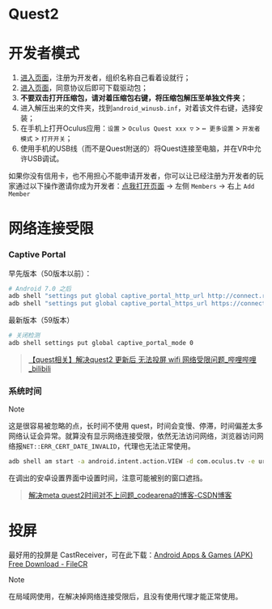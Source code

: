 # Quest2

# 开发者模式

1. [进入页面](https://developer.oculus.com/manage/)，注册为开发者，组织名称自己看着设就行；
2. [进入页面](https://developer.oculus.com/downloads/package/oculus-adb-drivers/)，同意协议后即可下载驱动包；
3. **不要双击打开压缩包，请对着压缩包右键，将压缩包解压至单独文件夹**；
4. 进入解压出来的文件夹，找到`android_winusb.inf`，对着该文件右键，选择安装；
5. 在手机上打开Oculus应用：`设置` > `Oculus Quest xxx ▽` > `┅ 更多设置` > `开发者模式` > `打开开关`；
6. 使用手机的USB线（而不是Quest附送的）将Quest连接至电脑，并在VR中允许USB调试。

 如果你没有信用卡，也不用担心不能申请开发者，你可以让已经注册为开发者的玩家通过以下操作邀请你成为开发者：[点我打开页面](https://developer.oculus.com/manage/) → 左侧 `Members` → 右上 `Add Member`

# 网络连接受限

### Captive Portal

早先版本（50版本以前）：

```bash
# Android 7.0 之后
adb shell "settings put global captive_portal_http_url http://connect.rom.miui.com/generate_204"
adb shell "settings put global captive_portal_https_url https://connect.rom.miui.com/generate_204"
```

最新版本（59版本）

```bash
# 关闭检测
adb shell settings put global captive_portal_mode 0
```

> [【quest相关】解决quest2 更新后 无法投屏 wifi 网络受限问题_哔哩哔哩_bilibili](https://www.bilibili.com/video/BV1XB4y117e7/?vd_source=cfbed4eef00e94f603d6faffccca7c03)

### 系统时间

> [!NOTE]
>
> 这是很容易被忽略的点，长时间不使用 quest，时间会变慢、停滞，时间偏差太多网络认证会异常。就算没有显示网络连接受限，依然无法访问网络，浏览器访问网络报`NET::ERR_CERT_DATE_INVALID`，代理也无法正常使用。

```bash
adb shell am start -a android.intent.action.VIEW -d com.oculus.tv -e uri com.android.settings/.DevelopmentSettings com.oculus.vrshell/.MainActivity
```

在调出的安卓设置界面中设置时间，注意可能被别的窗口遮挡。

> [解决meta quest2时间对不上问题_codearena的博客-CSDN博客](https://blog.csdn.net/weixin_51585107/article/details/125065944)

# 投屏

最好用的投屏是 CastReceiver，可在此下载：[Android Apps & Games (APK) Free Download - FileCR](https://filecr.com/android/?id=885593410000)

> [!NOTE]
>
> 在局域网使用，在解决掉网络连接受限后，且没有使用代理才能正常使用。

